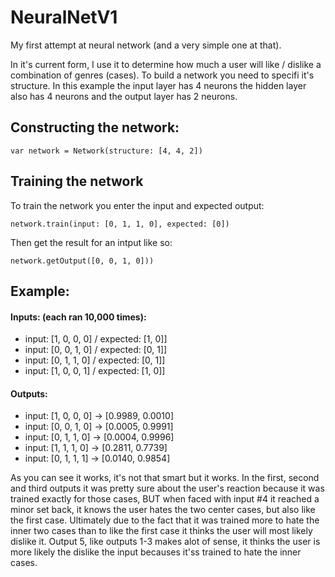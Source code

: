 # NeuralNetV1
My first attempt at neural network (and a very simple one at that).

In it's current form, I use it to determine how much a user will like / dislike a combination of genres (cases).
To build a network you need to specifi it's structure. 
In this example the input layer has 4 neurons the hidden layer also has 4 neurons and the output layer has 2 neurons.

## Constructing the network:

`var network = Network(structure: [4, 4, 2])`



## Training the network
To train the network you enter the input and expected output:

`network.train(input: [0, 1, 1, 0], expected: [0])`

Then get the result for an intput like so: 

`network.getOutput([0, 0, 1, 0]))`



## Example:

#### Inputs: (each ran 10,000 times):
- input: [1, 0, 0, 0] / expected:  [1, 0]]
- input: [0, 0, 1, 0] / expected:  [0, 1]]
- input: [0, 1, 1, 0] / expected:  [0, 1]]
- input: [1, 0, 0, 1] / expected:  [1, 0]]
    
#### Outputs:
- input: [1, 0, 0, 0] -> [0.9989, 0.0010] 
- input: [0, 0, 1, 0] -> [0.0005, 0.9991]
- input: [0, 1, 1, 0] -> [0.0004, 0.9996] 
- input: [1, 1, 1, 0] -> [0.2811, 0.7739]
- input: [0, 1, 1, 1] -> [0.0140, 0.9854]



As you can see it works, it's not that smart but it works.
In the first, second and third outputs it was pretty sure about the user's reaction because it was trained exactly for those cases,
BUT when faced with input #4 it reached a minor set back, it knows the user hates the two center cases, but also like the first case.
Ultimately due to the fact that it was trained more to hate the inner two cases than to like the first case it thinks the user will most likely dislike it.
Output 5, like outputs 1-3 makes alot of sense, it thinks the user is more likely the dislike the input becauses it'ss trained to hate the inner cases.
